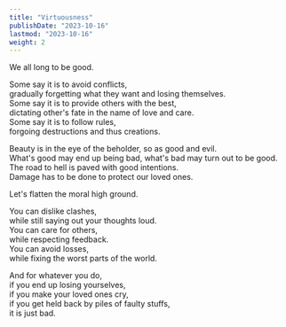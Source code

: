 ```yaml
---
title: "Virtuousness"
publishDate: "2023-10-16"
lastmod: "2023-10-16"
weight: 2
---
```


We all long to be good.<br/>

Some say it is to avoid conflicts,<br/>
gradually forgetting what they want and losing themselves.<br/>
Some say it is to provide others with the best,<br/>
dictating other's fate in the name of love and care.<br/>
Some say it is to follow rules,<br/>
forgoing destructions and thus creations.<br/>

Beauty is in the eye of the beholder, so as good and evil.<br/>
What's good may end up being bad, what's bad may turn out to be good.<br/>
The road to hell is paved with good intentions.<br/>
Damage has to be done to protect our loved ones.<br/>

Let's flatten the moral high ground.<br/>

You can dislike clashes,<br/>
while still saying out your thoughts loud.<br/>
You can care for others,<br/>
while respecting feedback.<br/>
You can avoid losses,<br/>
while fixing the worst parts of the world.<br/>

And for whatever you do,<br/>
if you end up losing yourselves,<br/>
if you make your loved ones cry,<br/>
if you get held back by piles of faulty stuffs,<br/>
it is just bad.<br/>
